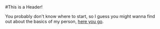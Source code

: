 #This is a Header!

You probably don't know where to start, so I guess you might wanna find out about the basics of my person, [here you go](aboutme.md).
